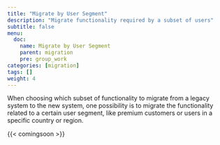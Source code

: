 ```yaml
---
title: "Migrate by User Segment"
description: "Migrate functionality required by a subset of users"
subtitle: false
menu:
  doc:
    name: Migrate by User Segment
    parent: migration
    pre: group_work
categories: [migration]
tags: []
weight: 4
---
```


When choosing which subset of functionality to migrate from a legacy system to the new system, one possibility is to migrate the functionality related to a certain user segment, like premium customers or users in a specific country or region.

{{< comingsoon >}}
